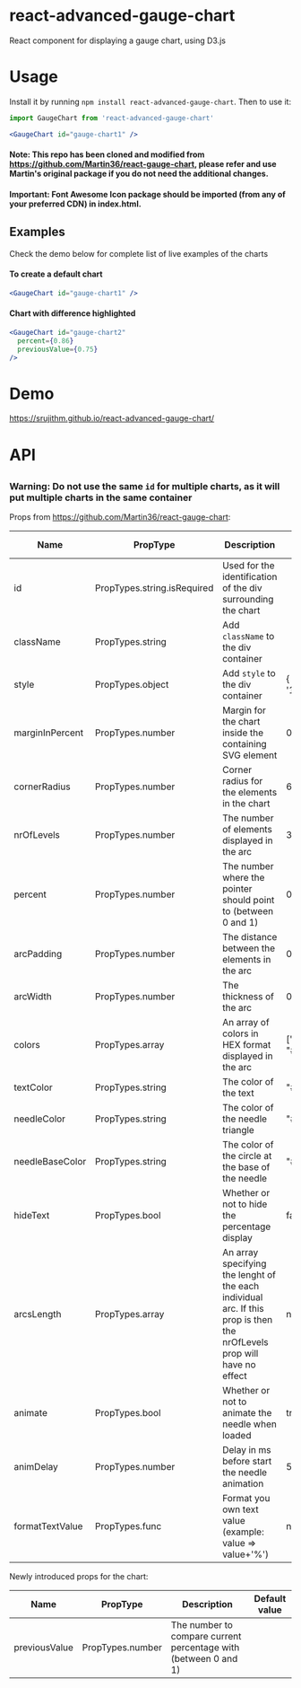 # react-advanced-gauge-chart
React component for displaying a gauge chart, using D3.js

# Usage
Install it by running `npm install react-advanced-gauge-chart`. Then to use it:

```jsx
import GaugeChart from 'react-advanced-gauge-chart'

<GaugeChart id="gauge-chart1" />
```

#### Note: This repo has been cloned and modified from https://github.com/Martin36/react-gauge-chart, please refer and use Martin's original package if you do not need the additional changes.

#### Important: Font Awesome Icon package should be imported (from any of your preferred CDN) in index.html.

## Examples

Check the demo below for complete list of live examples of the charts

#### To create a default chart

```jsx
<GaugeChart id="gauge-chart1" />
```

#### Chart with difference highlighted 

```jsx
<GaugeChart id="gauge-chart2"
  percent={0.86}
  previousValue={0.75}
/>
```

# Demo
https://srujithm.github.io/react-advanced-gauge-chart/

# API

## <GaugeChart />

### Warning: Do not use the same `id` for multiple charts, as it will put multiple charts in the same container

Props from https://github.com/Martin36/react-gauge-chart:

| Name            | PropType                    | Description                                                    | Default value          |
|-----------------|-----------------------------|----------------------------------------------------------------|------------------------|
| id              | PropTypes.string.isRequired | Used for the identification of the div surrounding the chart   |                        |
| className       | PropTypes.string            | Add `className` to the div container                           |                        |
| style           | PropTypes.object            | Add `style` to the div container                               | { width: '100%' }      |
| marginInPercent | PropTypes.number            | Margin for the chart inside the containing SVG element         | 0.05                   |
| cornerRadius    | PropTypes.number            | Corner radius for the elements in the chart                    | 6                      |
| nrOfLevels      | PropTypes.number            | The number of elements displayed in the arc                    | 3                      |
| percent         | PropTypes.number            | The number where the pointer should point to (between 0 and 1) | 0.4                    |
| arcPadding      | PropTypes.number            | The distance between the elements in the arc                   | 0.05                   |
| arcWidth        | PropTypes.number            | The thickness of the arc                                       | 0.2                    |
| colors          | PropTypes.array             | An array of colors in HEX format displayed in the arc          | ["#00FF00", "#FF0000"] |
| textColor       | PropTypes.string            | The color of the text                                          | "#FFFFFF"              |
| needleColor     | PropTypes.string            | The color of the needle triangle                               | "#464A4F"              |
| needleBaseColor | PropTypes.string            | The color of the circle at the base of the needle              | "#464A4F"              |
| hideText        | PropTypes.bool              | Whether or not to hide the percentage display                  | false                  |
| arcsLength      | PropTypes.array             | An array specifying the lenght of the each individual arc. If this prop is then the nrOfLevels prop will have no effect      | none                   |
| animate         | PropTypes.bool              | Whether or not to animate the needle when loaded               | true                   |
| animDelay       | PropTypes.number            | Delay in ms before start the needle animation                  | 500                    |
| formatTextValue | PropTypes.func              | Format you own text value (example: value => value+'%')        | null                   |

Newly introduced props for the chart:

| Name            | PropType                    | Description                                                    | Default value          |
|-----------------|-----------------------------|----------------------------------------------------------------|------------------------|
| previousValue   | PropTypes.number | The number to compare current percentage with (between 0 and 1)   |                        |
